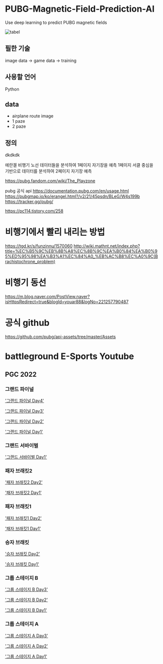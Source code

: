 # PUBG-Magnetic-Field-Prediction-AI
Use deep learning to predict PUBG magnetic fields

![tabel](image/pubgmap.io_erangel.png) 

## 필한 기술
image data -> game data -> training 

## 사용할 언어
Python

## data
- airplane route image
- 1 paze
- 2 paze

## 정의
dkdkdk

에란겔 비행기 노선 데이터들을 분석하여 1페이지 자기장을 예측
1페이지 서클 중심을 기반으로 데이터를 분석하여 2페이지 자기장 예측

https://pubg.fandom.com/wiki/The_Playzone

pubg 공식 api
https://documentation.pubg.com/en/usage.html
https://pubgmap.io/ko/erangel.html?/v2/21/45psdn/BLeG/W4s199b
https://tracker.gg/pubg/


https://pc114.tistory.com/258

# 비행기에서 빨리 내리는 방법
https://tgd.kr/s/funzinnu/1570060
http://wiki.mathnt.net/index.php?title=%EC%B5%9C%EB%8B%A8%EC%8B%9C%EA%B0%84%EA%B0%95%ED%95%98%EA%B3%A1%EC%84%A0_%EB%AC%B8%EC%A0%9C(Brachistochrone_problem)


# 비행기 동선 
https://m.blog.naver.com/PostView.naver?isHttpsRedirect=true&blogId=youar88&logNo=221257790487

# 공식 github
https://github.com/pubg/api-assets/tree/master/Assets


# battleground E-Sports Youtube
## PGC 2022
### 그랜드 파이널
['그랜드 파이널 Day4'](https://www.youtube.com/watch?v=Tb-0ALijTxk&feature=youtu.be)

['그랜드 파이널 Day3'](https://www.youtube.com/watch?v=Gr6NeBmVmrM)

['그랜드 파이널 Day2'](https://www.youtube.com/watch?v=v8PYsixhr60)

['그랜드 파이널 Day1'](https://www.youtube.com/watch?v=-hbmgfmdcMc&feature=youtu.be)

### 그랜드 서바이벌
['그랜드 서바이벌 Day1'](https://www.youtube.com/watch?v=I4Fg32X1CXI&feature=youtu.be)

### 패자 브래킷2
['패자 브래킷2 Day2'](https://www.youtube.com/watch?v=SusxiA5KRm0&feature=youtu.be)

['패자 브래킷2 Day1'](https://www.youtube.com/watch?v=EgD6oOugJpU&feature=youtu.be)

### 패자 브래킷1
['패자 브래킷1 Day2'](https://www.youtube.com/watch?v=_cPaCFo1YY8)

['패자 브래킷1 Day1'](https://www.youtube.com/watch?v=HZVm7waWBmM)

### 승자 브래킷
['승자 브래킷 Day2'](https://www.youtube.com/watch?v=fRzw3mNtWbc)

['승자 브래킷 Day1'](https://youtu.be/iavwvzgoSQY)

### 그룹 스테이지 B
['그룹 스테이지 B Day3'](https://www.youtube.com/watch?v=EcvZ7BkjiV8)

['그룹 스테이지 B Day2'](https://www.youtube.com/watch?v=mlvk57nDq_A&feature=youtu.be)

['그룹 스테이지 B Day1'](https://www.youtube.com/watch?v=a88Haj7ckMQ&feature=youtu.be)

### 그룹 스테이지 A
['그룹 스테이지 A Day3'](https://www.youtube.com/watch?v=wnmSiqfpeFM)

['그룹 스테이지 A Day2'](https://www.youtube.com/watch?v=wnmSiqfpeFM&feature=youtu.be)

['그룹 스테이지 A Day1'](https://www.youtube.com/watch?v=buQvBspU4Jo)

